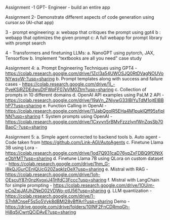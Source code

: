 Assignment -1 GPT- Engineer - build an entire app

Assignment 2- Demonstrate different aspects of code generation using cursor.so (AI-chat app)

3 - prompt engineering: 
a: webapp that critiques the prompt using gpt4
b : webapp that optimizes the given prompt
c: A full webapp for prompt library with prompt search

4 - Transformers and finetuning LLMs:
a. NanoGPT using pytorch, JAX, Tensorflow
b. Implement "textbooks are all you need" case study

Assignment 4:
a. Prompt Engineering Techniques using GPT4 - https://colab.research.google.com/drive/1ZcI3a54UWOSJQ0RtDVagNOUVoNYwsyW-?usp=sharing
b. Prompt templates along with success and failure cases - https://colab.research.google.com/drive/1I_-PveKSiRZDEdwuDtFWqFF07pVM0Ztm?usp=sharing
c. Collection of prompts in 10 different domains
d. OpenAI API examples using PaLM 2 API - https://colab.research.google.com/drive/19aVn_ZNiywG33IBlYuTdM1ojtElBBhP7?usp=sharing
e. Function Calling in OpenAI - https://colab.research.google.com/drive/11JabQgolR5EHa4M1puklQff95sfipINN?usp=sharing
f. System prompts using OpenAI - https://colab.research.google.com/drive/1Cxyyn5rBMvFzzzIynfWnZqsSb70BaoC-?usp=sharing

Assignment 5:
a. Simple agent connected to backend tools
b. Auto agent - Code taken from https://github.com/Link-AGI/AutoAgents
c. Finetune Llama 3B using Lora - https://colab.research.google.com/drive/1od7Q931caD76ypZxFDBQ9fONtXeObYMT?usp=sharing
d. Finetune Llama 7B using QLora on custom dataset - https://colab.research.google.com/drive/1hm_G-I8kQJGurCEnlQUcG20ZaqkIzOeX?usp=sharing
e. Mistral with RAG - https://colab.research.google.com/drive/1oh-OEscuY87r0nzKvoxiJ41HfdC3Fccc?usp=sharing
f. Mistral with LangChain for simple prompting - https://colab.research.google.com/drive/1OUim-eCqZqjJAfJhZNeD02VDWo-otU56?usp=sharing
g. LLM quantization - https://colab.research.google.com/drive/1-S7nMCnseF5s5o5Vyk8dBMl28vBffArl?usp=sharing
Demo - https://drive.google.com/drive/folders/10lNF2FnCDRmqGh-Hj8q5jCwrtQCiDAvE?usp=sharing




